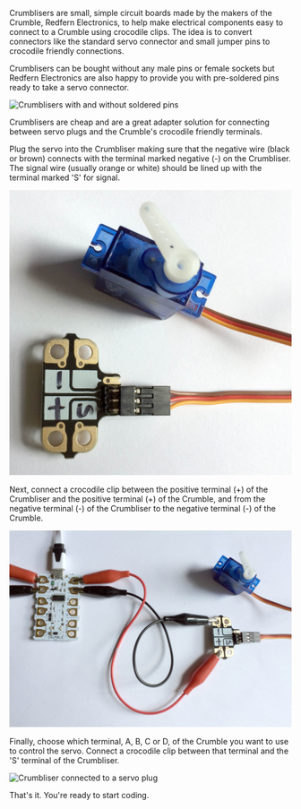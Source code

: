 Crumblisers are small, simple circuit boards made by the makers of the Crumble, Redfern Electronics, to help make electrical components easy to connect to a Crumble using crocodile clips. The idea is to convert connectors like the standard servo connector and small jumper pins to crocodile friendly connections.

Crumblisers can be bought without any male pins or female sockets but Redfern Electronics are also happy to provide you with pre-soldered pins ready to take a servo connector.

![Crumblisers with and without soldered pins](images/crumblisers.png)

Crumblisers are cheap and are a great adapter solution for connecting between servo plugs and the Crumble's crocodile friendly terminals.

Plug the servo into the Crumbliser making sure that the negative wire (black or brown) connects with the terminal marked negative (-) on the Crumbliser. The signal wire (usually orange or white) should be lined up with the terminal marked 'S' for signal.

![Crumbliser connected to a servo plug](images/crumbliser_to_servo_plug.png)

Next, connect a crocodile clip between the positive terminal (+) of the Crumbliser and the positive terminal (+) of the Crumble, and from the negative terminal (-) of the Crumbliser to the negative terminal (-) of the Crumble.

![Crumbliser connected to Crumble +ve & -ve](images/crumbliser_to_crumble_power.png)

Finally, choose which terminal, A, B, C or D, of the Crumble you want to use to control the servo. Connect a crocodile clip between that terminal and the 'S' terminal of the Crumbliser.

![Crumbliser connected to a servo plug](images/crumbliser_to_crumble_signal.png)

That's it. You're ready to start coding.